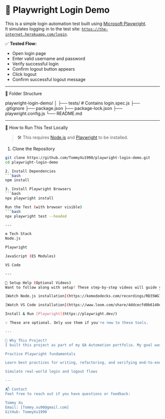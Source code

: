 # 🔐 Playwright Login Demo

This is a simple login automation test built using [Microsoft Playwright](https://playwright.dev/).  
It simulates logging in to the test site: [`https://the-internet.herokuapp.com/login`](https://the-internet.herokuapp.com/login).

✅ **Tested Flow:**
- Open login page
- Enter valid username and password
- Verify successful login
- Confirm logout button appears
- Click logout
- Confirm successful logout message

---

📂 Folder Structure

playwright-login-demo/
│
├── tests/ # Contains login.spec.js
├── .gitignore
├── package.json
├── package-lock.json
├── playwright.config.js
└── README.md

---

🚀 How to Run This Test Locally

> 🛠️ This requires [Node.js](https://nodejs.org) and [Playwright](https://playwright.dev/) to be installed.

1. Clone the Repository
```bash
git clone https://github.com/TommyXu1990/playwright-login-demo.git
cd playwright-login-demo

2. Install Dependencies
```bash
npm install

3. Install Playwright Browsers
```bash
npx playwright install

Run the Test (with browser visible)
```bash
npx playwright test --headed

---

⚙️ Tech Stack
Node.js

Playwright

JavaScript (ES Modules)

VS Code

---

🎥 Setup Help (Optional Videos)
Want to follow along with setup? These step-by-step videos will guide you:

[Watch Node.js installation](https://komododecks.com/recordings/RD35WG7HTNVV8HIiV32a?onlyRecording=1) [Node.js](https://nodejs.org)

[Watch VS Code installation](https://www.loom.com/share/4ddcecfd0b6140d7866ad0280d8783c5) [VS Code](https://code.visualstudio.com/Download)

Install & Run [Playwright](https://playwright.dev/)

💡 These are optional. Only use them if you're new to these tools.

---

🧠 Why This Project?
I built this project as part of my QA Automation portfolio. My goal was to:

Practice Playwright fundamentals

Learn best practices for writing, refactoring, and verifying end-to-end tests

Simulate real-world login and logout flows

---

📬 Contact
Feel free to reach out if you have questions or feedback:

Tommy Xu
Email: [Tommy.xu90@gmail.com]
GitHub: TommyXu1990


